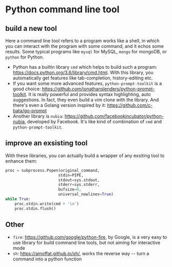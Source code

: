 # Python command line tool

## build a new tool

Here a command line tool refers to a program works like a shell, in which you can interact with the program with some command, and it echos some results. Some typical programs like `mysql` for MySQL, `mongo` for mongoDB, or `python` for Python.

- Python has a builtin library `cmd` which helps to build such a program: https://docs.python.org/3.6/library/cmd.html. With this library, you automatically get features like tab-completion, history-editing etc.
- If you want some more advanced features, `python-prompt-toolkit` is a good choice: https://github.com/jonathanslenders/python-prompt-toolkit. It is really powerful and provides syntax highlighting, auto suggestions. In fact, they even build a vim clone with the library. And there's even a Golang version inspired by it: https://github.com/c-bata/go-prompt
- Another library is `nubia`: https://github.com/facebookincubator/python-nubia, developed by Facebook. It's like kind of combination of `cmd` and `python-prompt-toolkit`.

## improve an exsisting tool

With these libraries, you can actually build a wrapper of any exsiting tool to enhance them:

```python
proc = subprocess.Popen(original_command,
                       stdin=PIPE,
                       stdout=sys.stdout,
                       stderr=sys.stderr,
                       bufsize=0,
                       universal_newlines=True)
while True:
	proc.stdin.write(cmd + '\n')
    proc.stdin.flush()
```

## Other

- `fire`: https://github.com/google/python-fire, by Google, is a very easy to use library for build command line tools, but not aiming for interactive mode
- `sh`: https://amoffat.github.io/sh/, works the reverse way -- turn a command into a python function